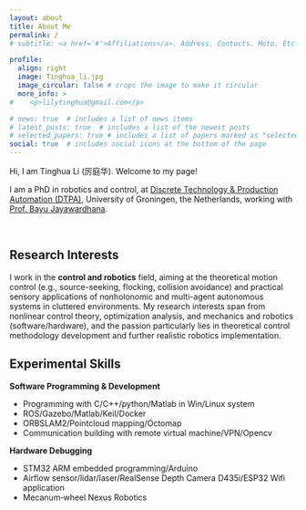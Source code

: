 ```yaml
---
layout: about
title: About Me
permalink: /
# subtitle: <a href='#'>Affiliations</a>. Address. Contacts. Moto. Etc.

profile:
  align: right
  image: Tinghua_li.jpg
  image_circular: false # crops the image to make it circular
  more_info: >
#    <p>lilytinghua@gmail.com</p>

# news: true  # includes a list of news items
# latest_posts: true  # includes a list of the newest posts
# selected_papers: true # includes a list of papers marked as "selected={true}"
social: true  # includes social icons at the bottom of the page
---
```


Hi, I am Tinghua Li (<font face="KAI">厉庭华</font>). Welcome to my page!

I am a PhD in robotics and control, at [Discrete Technology & Production Automation (DTPA)](https://www.rug.nl/research/discrete-technology-production-automation/?lang=en), University of Groningen, the Netherlands, working with [Prof. Bayu Jayawardhana](https://www.rug.nl/staff/b.jayawardhana/?lang=en).

<br />

## Research Interests
I work in the **control and robotics** field, aiming at the theoretical motion control (e.g., source-seeking, flocking, collision avoidance) and practical sensory applications of nonholonomic and multi-agent autonomous systems in cluttered environments. My research interests span from nonlinear control theory, optimization analysis, and mechanics and robotics (software/hardware), and the passion particularly lies in theoretical control methodology development and further realistic robotics implementation.
<br />

## Experimental Skills
**Software Programming & Development**
- Programming with C/C++/python/Matlab in Win/Linux system
- ROS/Gazebo/Matlab/Keil/Docker
- ORBSLAM2/Pointcloud mapping/Octomap
- Communication building with remote virtual machine/VPN/Opencv

**Hardware Debugging**
- STM32 ARM embedded programming/Arduino
- Airflow sensor/lidar/laser/RealSense Depth Camera D435i/ESP32 Wifi application
- Mecanum‑wheel Nexus Robotics


